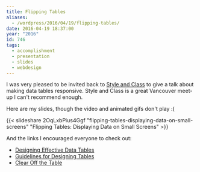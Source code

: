 ```yaml
---
title: Flipping Tables
aliases:
  - /wordpress/2016/04/19/flipping-tables/
date: 2016-04-19 18:37:00
year: "2016"
id: 746
tags:
  - accomplishment
  - presentation
  - slides
  - webdesign
---
```


I was very pleased to be invited back to [Style and Class](http://styleandclass.ca/events/2016/coding-mentorship-data/) to give a talk about making data tables responsive. Style and Class is a great Vancouver meet-up I can't recommend enough.

Here are my slides, though the video and animated gifs don't play :(

{{< slideshare 2OqLxbPius4Ggf "flipping-tables-displaying-data-on-small-screens" "Flipping Tables: Displaying Data on Small Screens" >}}

And the links I encouraged everyone to check out:

* [Designing Effective Data Tables](https://www.behance.net/gallery/Designing-Effective-Data-Tables/885004)
* [Guidelines for Designing Tables](http://understandinggraphics.com/design/data-table-design/)
* [Clear Off the Table](https://www.darkhorseanalytics.com/blog/clear-off-the-table/)
